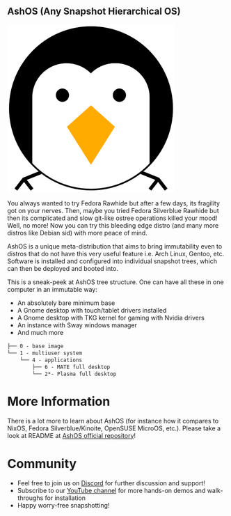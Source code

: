 ## AshOS (Any Snapshot Hierarchical OS)

![ashos-logo](logo.png)

You always wanted to try Fedora Rawhide but after a few days, its fragility got on your nerves. Then, maybe you tried Fedora Silverblue Rawhide but then its complicated and slow git-like ostree operations killed your mood! Well, no more! Now you can try this bleeding edge distro (and many more distros like Debian sid) with more peace of mind.

AshOS is a unique meta-distribution that aims to bring immutability even to distros that do not have this very useful feature i.e. Arch Linux, Gentoo, etc. Software is installed and configured into individual snapshot trees, which can then be deployed and booted into.

This is a sneak-peek at AshOS tree structure. One can have all these in one computer in an immutable way:
- An absolutely bare minimum base
- A Gnome desktop with touch/tablet drivers installed
- A Gnome desktop with TKG kernel for gaming with Nvidia drivers
- An instance with Sway windows manager
- And much more

```
├── 0 - base image
└── 1 - multiuser system
    └── 4 - applications
        ├── 6 - MATE full desktop
        └── 2*- Plasma full desktop
```

# More Information
There is a lot more to learn about AshOS (for instance how it compares to NixOS, Fedora Silverblue/Kinoite, OpenSUSE MicroOS, etc.). Please take a look at README at [AshOS official repository](https://github.com/ashos/ashos)!

# Community
* Feel free to join us on [Discord](https://discord.gg/YVHEC6XNZw) for further discussion and support!
* Subscribe to our [YouTube channel](https://youtube.com/channel/UCj1U5kmpGGvUrbaZtMsorkw) for more hands-on demos and walk-throughs for installation
* Happy worry-free snapshotting!

